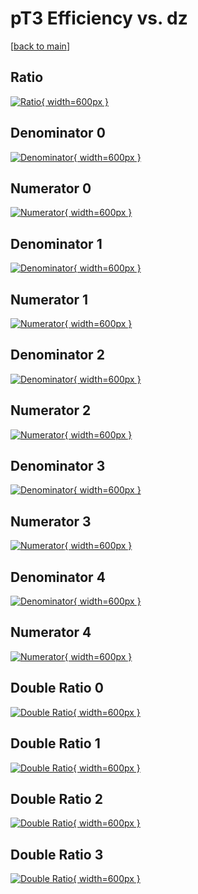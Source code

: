 # pT3 Efficiency vs. dz

[[back to main](./)]



## Ratio

[![Ratio](../mtv/var/pT3_vtr_321_0_eff_dz.png){ width=600px }](../mtv/var/pT3_vtr_321_0_eff_dz.pdf)

## Denominator 0

[![Denominator](../mtv/den/pT3_vtr_321_0_eff_dz_den0.png){ width=600px }](../mtv/den/pT3_vtr_321_0_eff_dz_den0.pdf)

## Numerator 0

[![Numerator](../mtv/num/pT3_vtr_321_0_eff_dz_num0.png){ width=600px }](../mtv/num/pT3_vtr_321_0_eff_dz_num0.pdf)

## Denominator 1

[![Denominator](../mtv/den/pT3_vtr_321_0_eff_dz_den1.png){ width=600px }](../mtv/den/pT3_vtr_321_0_eff_dz_den1.pdf)

## Numerator 1

[![Numerator](../mtv/num/pT3_vtr_321_0_eff_dz_num1.png){ width=600px }](../mtv/num/pT3_vtr_321_0_eff_dz_num1.pdf)

## Denominator 2

[![Denominator](../mtv/den/pT3_vtr_321_0_eff_dz_den2.png){ width=600px }](../mtv/den/pT3_vtr_321_0_eff_dz_den2.pdf)

## Numerator 2

[![Numerator](../mtv/num/pT3_vtr_321_0_eff_dz_num2.png){ width=600px }](../mtv/num/pT3_vtr_321_0_eff_dz_num2.pdf)

## Denominator 3

[![Denominator](../mtv/den/pT3_vtr_321_0_eff_dz_den3.png){ width=600px }](../mtv/den/pT3_vtr_321_0_eff_dz_den3.pdf)

## Numerator 3

[![Numerator](../mtv/num/pT3_vtr_321_0_eff_dz_num3.png){ width=600px }](../mtv/num/pT3_vtr_321_0_eff_dz_num3.pdf)

## Denominator 4

[![Denominator](../mtv/den/pT3_vtr_321_0_eff_dz_den4.png){ width=600px }](../mtv/den/pT3_vtr_321_0_eff_dz_den4.pdf)

## Numerator 4

[![Numerator](../mtv/num/pT3_vtr_321_0_eff_dz_num4.png){ width=600px }](../mtv/num/pT3_vtr_321_0_eff_dz_num4.pdf)

## Double Ratio 0

[![Double Ratio](../mtv/ratio/pT3_vtr_321_0_eff_dz_ratio0.png){ width=600px }](../mtv/ratio/pT3_vtr_321_0_eff_dz_ratio0.pdf)

## Double Ratio 1

[![Double Ratio](../mtv/ratio/pT3_vtr_321_0_eff_dz_ratio1.png){ width=600px }](../mtv/ratio/pT3_vtr_321_0_eff_dz_ratio1.pdf)

## Double Ratio 2

[![Double Ratio](../mtv/ratio/pT3_vtr_321_0_eff_dz_ratio2.png){ width=600px }](../mtv/ratio/pT3_vtr_321_0_eff_dz_ratio2.pdf)

## Double Ratio 3

[![Double Ratio](../mtv/ratio/pT3_vtr_321_0_eff_dz_ratio3.png){ width=600px }](../mtv/ratio/pT3_vtr_321_0_eff_dz_ratio3.pdf)

